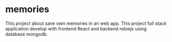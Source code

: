 # memories
This project about save own memories in an web app.
This project full stack application develop with frontend React
and backend ndoejs using database mongodb.
